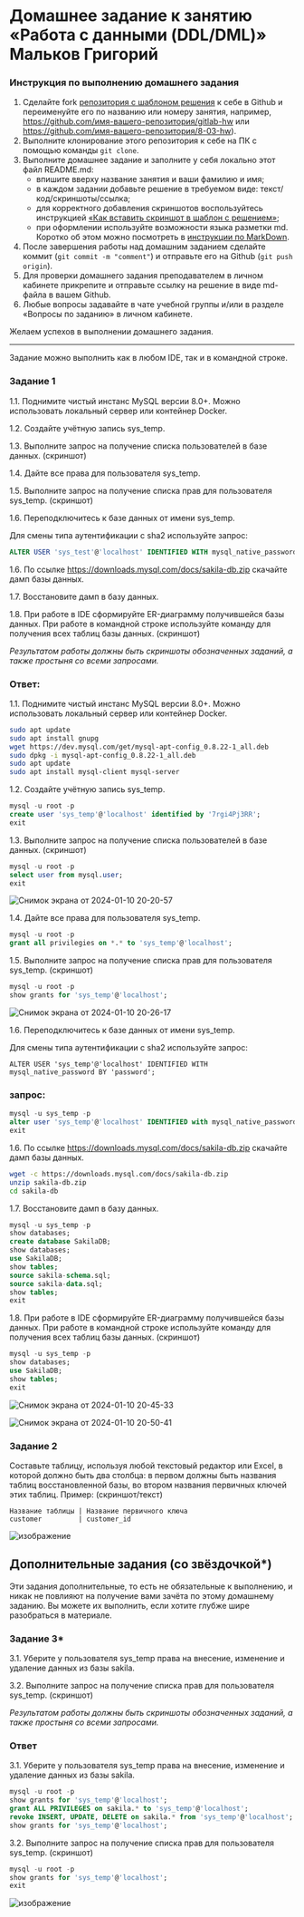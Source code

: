 # Домашнее задание к занятию «Работа с данными (DDL/DML)» Мальков Григорий

### Инструкция по выполнению домашнего задания

1. Сделайте fork [репозитория c шаблоном решения](https://github.com/netology-code/sys-pattern-homework) к себе в Github и переименуйте его по названию или номеру занятия, например, https://github.com/имя-вашего-репозитория/gitlab-hw или https://github.com/имя-вашего-репозитория/8-03-hw).
2. Выполните клонирование этого репозитория к себе на ПК с помощью команды `git clone`.
3. Выполните домашнее задание и заполните у себя локально этот файл README.md:
   - впишите вверху название занятия и ваши фамилию и имя;
   - в каждом задании добавьте решение в требуемом виде: текст/код/скриншоты/ссылка;
   - для корректного добавления скриншотов воспользуйтесь инструкцией [«Как вставить скриншот в шаблон с решением»](https://github.com/netology-code/sys-pattern-homework/blob/main/screen-instruction.md);
   - при оформлении используйте возможности языка разметки md. Коротко об этом можно посмотреть в [инструкции по MarkDown](https://github.com/netology-code/sys-pattern-homework/blob/main/md-instruction.md).
4. После завершения работы над домашним заданием сделайте коммит (`git commit -m "comment"`) и отправьте его на Github (`git push origin`).
5. Для проверки домашнего задания преподавателем в личном кабинете прикрепите и отправьте ссылку на решение в виде md-файла в вашем Github.
6. Любые вопросы задавайте в чате учебной группы и/или в разделе «Вопросы по заданию» в личном кабинете.

Желаем успехов в выполнении домашнего задания.

---

Задание можно выполнить как в любом IDE, так и в командной строке.

### Задание 1
1.1. Поднимите чистый инстанс MySQL версии 8.0+. Можно использовать локальный сервер или контейнер Docker.

1.2. Создайте учётную запись sys_temp. 

1.3. Выполните запрос на получение списка пользователей в базе данных. (скриншот)

1.4. Дайте все права для пользователя sys_temp. 

1.5. Выполните запрос на получение списка прав для пользователя sys_temp. (скриншот)

1.6. Переподключитесь к базе данных от имени sys_temp.

Для смены типа аутентификации с sha2 используйте запрос: 
```sql
ALTER USER 'sys_test'@'localhost' IDENTIFIED WITH mysql_native_password BY 'password';
```
1.6. По ссылке https://downloads.mysql.com/docs/sakila-db.zip скачайте дамп базы данных.

1.7. Восстановите дамп в базу данных.

1.8. При работе в IDE сформируйте ER-диаграмму получившейся базы данных. При работе в командной строке используйте команду для получения всех таблиц базы данных. (скриншот)

*Результатом работы должны быть скриншоты обозначенных заданий, а также простыня со всеми запросами.*

### Ответ:
1.1. Поднимите чистый инстанс MySQL версии 8.0+. Можно использовать локальный сервер или контейнер Docker.
```sh
sudo apt update
sudo apt install gnupg
wget https://dev.mysql.com/get/mysql-apt-config_0.8.22-1_all.deb
sudo dpkg -i mysql-apt-config_0.8.22-1_all.deb
sudo apt update
sudo apt install mysql-client mysql-server
```

1.2. Создайте учётную запись sys_temp. 
```sql
mysql -u root -p 
create user 'sys_temp'@'localhost' identified by '7rgi4Pj3RR';
exit
```

1.3. Выполните запрос на получение списка пользователей в базе данных. (скриншот)
```sql
mysql -u root -p 
select user from mysql.user;
exit
```
![Снимок экрана от 2024-01-10 20-20-57](https://github.com/Gr1ck01/homework-12-netology/assets/56309750/3505f2b6-6bfa-4fea-942b-6fc6001dc298)

1.4. Дайте все права для пользователя sys_temp. 
```sql
mysql -u root -p 
grant all privilegies on *.* to 'sys_temp'@'localhost';
```

1.5. Выполните запрос на получение списка прав для пользователя sys_temp. (скриншот)
```sql
mysql -u root -p 
show grants for 'sys_temp'@'localhost';
```
![Снимок экрана от 2024-01-10 20-26-17](https://github.com/Gr1ck01/homework-12-netology/assets/56309750/e565e66d-d0f2-4e3f-9138-ecbddb6d76b7)

1.6. Переподключитесь к базе данных от имени sys_temp.

Для смены типа аутентификации с sha2 используйте запрос: 
```
ALTER USER 'sys_temp'@'localhost' IDENTIFIED WITH mysql_native_password BY 'password';
```
### запрос:
```sql
mysql -u sys_temp -p 
alter user 'sys_temp'@'localhost' IDENTIFIED with mysql_native_password by '7rgi4Pj3RR';
exit
```

1.6. По ссылке https://downloads.mysql.com/docs/sakila-db.zip скачайте дамп базы данных.
```sh
wget -c https://downloads.mysql.com/docs/sakila-db.zip
unzip sakila-db.zip
cd sakila-db
```

1.7. Восстановите дамп в базу данных.
```sql
mysql -u sys_temp -p
show databases;
create database SakilaDB;
show databases;
use SakilaDB;
show tables;
source sakila-schema.sql;
source sakila-data.sql;
show tables;
exit
```

1.8. При работе в IDE сформируйте ER-диаграмму получившейся базы данных. При работе в командной строке используйте команду для получения всех таблиц базы данных. (скриншот)
```sql
mysql -u sys_temp -p
show databases;
use SakilaDB;
show tables;
exit
```
![Снимок экрана от 2024-01-10 20-45-33](https://github.com/Gr1ck01/homework-12-netology/assets/56309750/b9100e28-869a-4435-87f6-98298f87c1e9)

![Снимок экрана от 2024-01-10 20-50-41](https://github.com/Gr1ck01/homework-12-netology/assets/56309750/a6ddd343-2c3a-47ed-b566-a1c73061e9f1)


### Задание 2
Составьте таблицу, используя любой текстовый редактор или Excel, в которой должно быть два столбца: в первом должны быть названия таблиц восстановленной базы, во втором названия первичных ключей этих таблиц. Пример: (скриншот/текст)
```
Название таблицы | Название первичного ключа
customer         | customer_id
```

![изображение](https://github.com/Gr1ck01/homework-12-netology/assets/56309750/de867d11-0722-4f1d-b156-05e0361cb909)



## Дополнительные задания (со звёздочкой*)
Эти задания дополнительные, то есть не обязательные к выполнению, и никак не повлияют на получение вами зачёта по этому домашнему заданию. Вы можете их выполнить, если хотите глубже шире разобраться в материале.

### Задание 3*
3.1. Уберите у пользователя sys_temp права на внесение, изменение и удаление данных из базы sakila.

3.2. Выполните запрос на получение списка прав для пользователя sys_temp. (скриншот)

*Результатом работы должны быть скриншоты обозначенных заданий, а также простыня со всеми запросами.*

### Ответ

3.1. Уберите у пользователя sys_temp права на внесение, изменение и удаление данных из базы sakila.
```sql
mysql -u root -p 
show grants for 'sys_temp'@'localhost';
grant ALL PRIVILEGES on sakila.* to 'sys_temp'@'localhost';
revoke INSERT, UPDATE, DELETE on sakila.* from 'sys_temp'@'localhost';
show grants for 'sys_temp'@'localhost';
```
3.2. Выполните запрос на получение списка прав для пользователя sys_temp. (скриншот)
```sql
mysql -u root -p 
show grants for 'sys_temp'@'localhost';
exit
```

![изображение](https://github.com/Gr1ck01/homework-12-netology/assets/56309750/3494adb7-df50-49c9-82e0-ed44ba370865)



